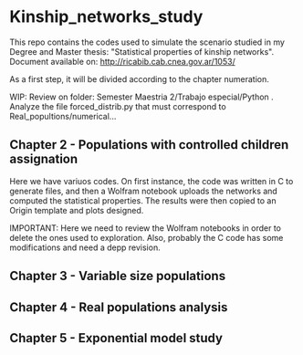 # Kinship_networks_study

This repo contains the codes used to simulate the scenario studied in my Degree and Master thesis: "Statistical properties of kinship networks". Document available on: http://ricabib.cab.cnea.gov.ar/1053/

As a first step, it will be divided according to the chapter numeration.

WIP:
Review on folder: Semester Maestria 2/Trabajo especial/Python .
Analyze the file forced_distrib.py that must correspond to Real_popultions/numerical...

## Chapter 2 - Populations with controlled children assignation

Here we have variuos codes. On first instance, the code was written in C to generate files, and then a Wolfram notebook uploads the networks and computed the statistical properties. The results were then copied to an Origin template and plots designed.

IMPORTANT: Here we need to review the Wolfram notebooks in order to delete the ones used to exploration. Also, probably the C code has some modifications and need a depp revision.

## Chapter 3 - Variable size populations

## Chapter 4 - Real populations analysis

## Chapter 5 - Exponential model study
